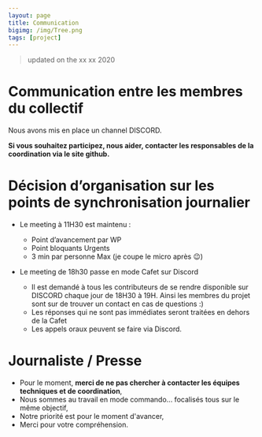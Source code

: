 ```yaml
---
layout: page
title: Communication
bigimg: /img/Tree.png
tags: [project]
---
```


> updated on the xx xx 2020

# Communication entre les membres du collectif

Nous avons mis en place un channel DISCORD.

**Si vous souhaitez participez, nous aider, contacter les responsables de la coordination via le site github.**

# Décision d’organisation sur les points de synchronisation journalier

* Le meeting à 11H30 est maintenu :
    * Point d’avancement par WP
    * Point bloquants Urgents
    * 3 min par personne Max (je coupe le micro après 😉)

* Le meeting de 18h30 passe en mode Cafet sur Discord
    * Il est demandé à tous les contributeurs de se rendre disponible sur DISCORD chaque jour de 18H30 à 19H. Ainsi les membres du projet sont sur de trouver un contact en cas  de questions :)
    * Les réponses qui ne sont pas immédiates seront traitées en dehors de la Cafet
    * Les appels oraux peuvent se faire via Discord.

# Journaliste / Presse

* Pour le moment, **merci de ne pas chercher à contacter les équipes techniques et de coordination**,
* Nous sommes au travail en mode commando... focalisés tous sur le même objectif,
* Notre priorité est pour le moment d'avancer,
* Merci pour votre compréhension.
